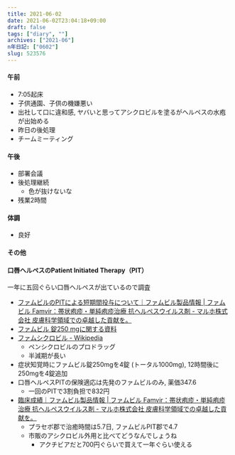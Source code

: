 ```yaml
---
title: 2021-06-02
date: 2021-06-02T23:04:18+09:00
draft: false
tags: ["diary", ""]
archives: ["2021-06"]
n年日記: ["0602"]
slug: 523576
---
```

#### 午前
- 7:05起床
- 子供通園、子供の機嫌悪い
- 出社して口に違和感, ヤバいと思ってアシクロビルを塗るがヘルペスの水疱が出始める
- 昨日の後処理
- チームミーティング
#### 午後
- 部署会議
- 後処理継続
  - 色が抜けないな
- 残業2時間
#### 体調
- 良好
#### その他
#### 口唇ヘルペスのPatient Initiated Therapy（PIT）  
一年に五回ぐらい口唇ヘルペスが出ているので調査  
- [ファムビルのPITによる短期間投与について｜ファムビル製品情報 | ファムビル Famvir：帯状疱疹・単純疱疹治療 抗ヘルペスウイルス剤 - マルホ株式会社 皮膚科学領域での卓越した貢献を。](https://www.maruho.co.jp/medical/famvir/products/1day/basic.html)
- [ファムビル 錠250 mgに関する資料](https://www.pmda.go.jp/drugs/2019/P20190221001/100898000_22000AMY00003_B100_1.pdf)
- [ファムシクロビル - Wikipedia](https://ja.wikipedia.org/wiki/%E3%83%95%E3%82%A1%E3%83%A0%E3%82%B7%E3%82%AF%E3%83%AD%E3%83%93%E3%83%AB)
  - ペンシクロビルのプロドラッグ
  - 半減期が長い
- 症状知覚時にファムビル錠250mgを4錠 (トータル1000mg), 12時間後に250mgを4錠追加
- 口唇ヘルペスPITの保険適応は先発のファムビルのみ, 薬価347.6
  - 一回のPITで3割負担で832円
- [臨床成績｜ファムビル製品情報 | ファムビル Famvir：帯状疱疹・単純疱疹治療 抗ヘルペスウイルス剤 - マルホ株式会社 皮膚科学領域での卓越した貢献を。](https://www.maruho.co.jp/medical/famvir/products/1day/clinical.html#1)
  - プラセボ郡で治癒時間は5.7日, ファムビルPIT郡で4.7
  - 市販のアシクロビル外用と比べてどうなんでしょうね
    - アクチビアだと700円ぐらいで買えて一年ぐらい使える
